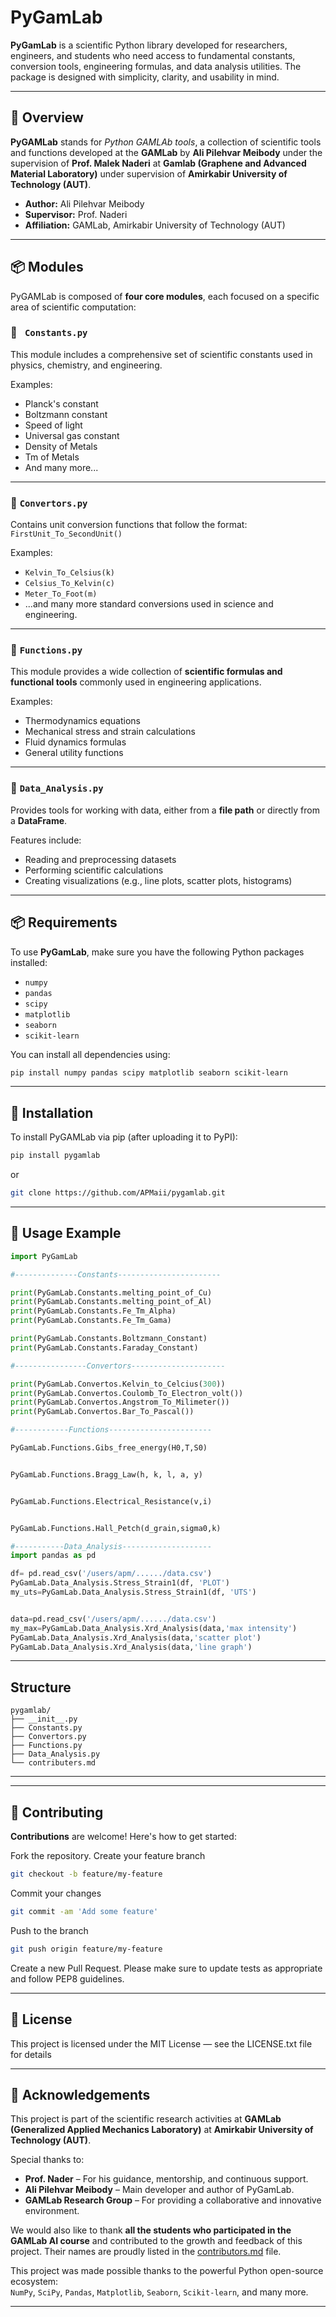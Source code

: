 # PyGamLab

**PyGamLab** is a scientific Python library developed for researchers, engineers, and students who need access to fundamental constants, conversion tools, engineering formulas, and data analysis utilities. The package is designed with simplicity, clarity, and usability in mind.

---

## 📌 Overview

**PyGAMLab** stands for *Python GAMLAb tools*, a collection of scientific tools and functions developed at the **GAMLab** by **Ali Pilehvar Meibody** under the supervision of **Prof. Malek Naderi** at **Gamlab (Graphene and Advanced Material Laboratory)** under supervision of **Amirkabir University of Technology (AUT)**.

- **Author:** Ali Pilehvar Meibody  
- **Supervisor:** Prof. Naderi  
- **Affiliation:** GAMLab, Amirkabir University of Technology (AUT)

---

## 📦 Modules

PyGAMLab is composed of **four core modules**, each focused on a specific area of scientific computation:

### 🔹 ` Constants.py`
This module includes a comprehensive set of scientific constants used in physics, chemistry, and engineering.

Examples:
- Planck's constant
- Boltzmann constant
- Speed of light
- Universal gas constant
- Density of Metals
- Tm of Metals
- And many more...

---

### 🔹 `Convertors.py`
Contains unit conversion functions that follow the format:  
`FirstUnit_To_SecondUnit()`

Examples:
- `Kelvin_To_Celsius(k)`
- `Celsius_To_Kelvin(c)`
- `Meter_To_Foot(m)`
- ...and many more standard conversions used in science and engineering.

---

### 🔹 `Functions.py`
This module provides a wide collection of **scientific formulas and functional tools** commonly used in engineering applications.

Examples:
- Thermodynamics equations
- Mechanical stress and strain calculations
- Fluid dynamics formulas
- General utility functions

---

### 🔹 `Data_Analysis.py`
Provides tools for working with data, either from a **file path** or directly from a **DataFrame**.

Features include:
- Reading and preprocessing datasets
- Performing scientific calculations
- Creating visualizations (e.g., line plots, scatter plots, histograms)



---

## 📦 Requirements

To use **PyGamLab**, make sure you have the following Python packages installed:

- `numpy`
- `pandas`
- `scipy`
- `matplotlib`
- `seaborn`
- `scikit-learn`

You can install all dependencies using:

```bash
pip install numpy pandas scipy matplotlib seaborn scikit-learn
```



---

## 🚀 Installation

To install PyGAMLab via pip (after uploading it to PyPI):

```bash
pip install pygamlab
```

or

```bash
git clone https://github.com/APMaii/pygamlab.git
```

---

## 📖 Usage Example

```python
import PyGamLab

#--------------Constants-----------------------

print(PyGamLab.Constants.melting_point_of_Cu)
print(PyGamLab.Constants.melting_point_of_Al)
print(PyGamLab.Constants.Fe_Tm_Alpha)
print(PyGamLab.Constants.Fe_Tm_Gama)

print(PyGamLab.Constants.Boltzmann_Constant)
print(PyGamLab.Constants.Faraday_Constant)

#----------------Convertors---------------------

print(PyGamLab.Convertos.Kelvin_to_Celcius(300))
print(PyGamLab.Convertos.Coulomb_To_Electron_volt())
print(PyGamLab.Convertos.Angstrom_To_Milimeter())
print(PyGamLab.Convertos.Bar_To_Pascal())

#------------Functions-----------------------

PyGamLab.Functions.Gibs_free_energy(H0,T,S0)


PyGamLab.Functions.Bragg_Law(h, k, l, a, y)


PyGamLab.Functions.Electrical_Resistance(v,i)


PyGamLab.Functions.Hall_Petch(d_grain,sigma0,k)

#-----------Data_Analysis--------------------
import pandas as pd

df= pd.read_csv('/users/apm/....../data.csv')
PyGamLab.Data_Analysis.Stress_Strain1(df, 'PLOT')
my_uts=PyGamLab.Data_Analysis.Stress_Strain1(df, 'UTS')


data=pd.read_csv('/users/apm/....../data.csv')
my_max=PyGamLab.Data_Analysis.Xrd_Analysis(data,'max intensity')
PyGamLab.Data_Analysis.Xrd_Analysis(data,'scatter plot')
PyGamLab.Data_Analysis.Xrd_Analysis(data,'line graph')

```


---

## Structure
```
pygamlab/
├── __init__.py
├── Constants.py
├── Convertors.py
├── Functions.py
├── Data_Analysis.py
└── contributers.md

```


---








---
## 🤝 Contributing

**Contributions** are welcome! Here's how to get started:

Fork the repository.
Create your feature branch 

```bash
git checkout -b feature/my-feature
```
Commit your changes 
```bash
git commit -am 'Add some feature'
```
Push to the branch 
```bash
git push origin feature/my-feature
```
Create a new Pull Request.
Please make sure to update tests as appropriate and follow PEP8 guidelines.



---
## 📄 License

This project is licensed under the MIT License — see the LICENSE.txt file for details



---

## 🙏 Acknowledgements

This project is part of the scientific research activities at **GAMLab (Generalized Applied Mechanics Laboratory)**  at **Amirkabir University of Technology (AUT)**.

Special thanks to:

- **Prof. Nader** – For his guidance, mentorship, and continuous support.
- **Ali Pilehvar Meibody** – Main developer and author of PyGamLab.
- **GAMLab Research Group** – For providing a collaborative and innovative environment.

We would also like to thank **all the students who participated in the GAMLab AI course** and contributed to the growth and feedback of this project. Their names are proudly listed in the [contributors.md](contributors.md) file.

This project was made possible thanks to the powerful Python open-source ecosystem:  
`NumPy`, `SciPy`, `Pandas`, `Matplotlib`, `Seaborn`, `Scikit-learn`, and many more.

---






